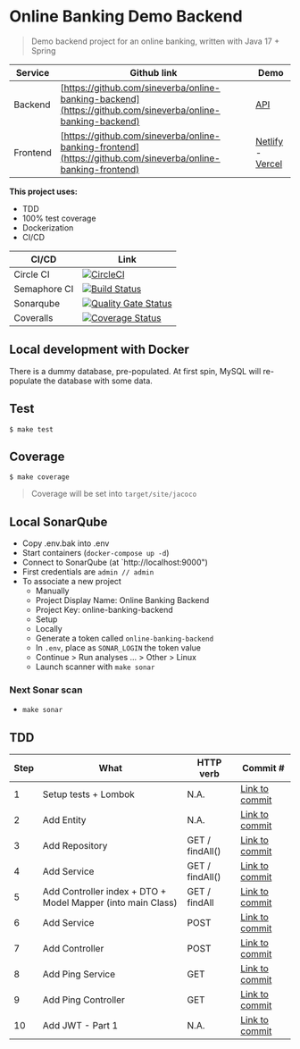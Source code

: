 Online Banking Demo Backend
===========================

> Demo backend project for an online banking, written with Java 17 + Spring

| Service | Github link | Demo |
| ------- | ----------- | ---- |
| Backend | [https://github.com/sineverba/online-banking-backend](https://github.com/sineverba/online-banking-backend) | [API](https://online-banking-demo-api.herokuapp.com/api/v1) |
| Frontend | [https://github.com/sineverba/online-banking-frontend](https://github.com/sineverba/online-banking-frontend) | [Netlify](https://online-banking-frontend.netlify.app/) - [Vercel](https://online-banking-frontend.vercel.app/) |

__This project uses:__

+ TDD
+ 100% test coverage
+ Dockerization
+ CI/CD

| CI/CD | Link |
| ----- | ---- |
| Circle CI | [![CircleCI](https://circleci.com/gh/sineverba/online-banking-backend.svg?style=svg)](https://circleci.com/gh/sineverba/online-banking-backend) |
| Semaphore CI | [![Build Status](https://sineverba.semaphoreci.com/badges/online-banking-backend.svg)](https://sineverba.semaphoreci.com/projects/online-banking-backend) |
| Sonarqube | [![Quality Gate Status](https://sonarcloud.io/api/project_badges/measure?project=sineverba_online-banking-backend&metric=alert_status)](https://sonarcloud.io/dashboard?id=sineverba_online-banking-backend) |
| Coveralls | [![Coverage Status](https://coveralls.io/repos/github/sineverba/online-banking-backend/badge.svg?branch=master)](https://coveralls.io/github/sineverba/online-banking-backend?branch=master) |

## Local development with Docker

There is a dummy database, pre-populated. At first spin, MySQL will re-populate the database with some data.


## Test
`$ make test`

## Coverage
`$ make coverage`

> Coverage will be set into `target/site/jacoco`

## Local SonarQube

+ Copy .env.bak into .env
+ Start containers (`docker-compose up -d`)
+ Connect to SonarQube (at `http://localhost:9000")
+ First credentials are `admin // admin`
+ To associate a new project
  + Manually
  + Project Display Name: Online Banking Backend
  + Project Key: online-banking-backend
  + Setup
  + Locally
  + Generate a token called `online-banking-backend`
  + In `.env`, place as `SONAR_LOGIN` the token value
  + Continue > Run analyses ... > Other > Linux
  + Launch scanner with `make sonar`

### Next Sonar scan

+ `make sonar`

## TDD

| Step | What | HTTP verb | Commit # |
| ---- | ---- | --------- | -------- |
| 1 | Setup tests + Lombok | N.A. | [Link to commit](https://github.com/sineverba/online-banking-backend/commit/ca5e5863ecd7434422b41708fb55db6a5f5b77ac) |
| 2 | Add Entity | N.A. | [Link to commit](https://github.com/sineverba/online-banking-backend/commit/9ebeddc0020e7e1246ad65c3068fbe59b54688b2) |
| 3 | Add Repository | GET / findAll() | [Link to commit](https://github.com/sineverba/online-banking-backend/commit/af84fa1dfda955b0fe779dc249cd447d573b5f6f) |
| 4 | Add Service | GET / findAll() | [Link to commit](https://github.com/sineverba/online-banking-backend/commit/0fba806b852d2ca84b1d67a4f4f859261fba9907) |
| 5 | Add Controller index + DTO + Model Mapper (into main Class) | GET / findAll | [Link to commit](https://github.com/sineverba/online-banking-backend/commit/4aabe04ad4f21f3e342d33edff7832ab92e1e551) |
| 6 | Add Service | POST | [Link to commit](https://github.com/sineverba/online-banking-backend/commit/3915553d740e95f711245cb38b621b6ea981d641) |
| 7 | Add Controller | POST | [Link to commit](https://github.com/sineverba/online-banking-backend/commit/0f9eebb849d3785065d7f37ac252c34ff30a0a56) |
| 8 | Add Ping Service | GET | [Link to commit](https://github.com/sineverba/online-banking-backend/commit/82745431e03beb29638afbdeff1619da031eff7b) |
| 9 | Add Ping Controller | GET | [Link to commit](https://github.com/sineverba/online-banking-backend/commit/6281f4e0827475dd22763fce23f798f37218f919) |
| 10 | Add JWT - Part 1 | N.A. | [Link to commit]() |
